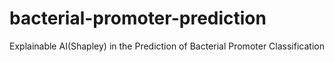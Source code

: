 # bacterial-promoter-prediction
Explainable AI(Shapley) in the Prediction of Bacterial Promoter Classification
